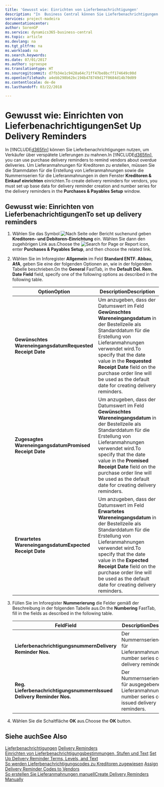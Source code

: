 ```yaml
---
title: 'Gewusst wie: Einrichten von Lieferbenachrichtigungen'
description: "In  Business Central können Sie Lieferbenachrichtigungen nutzen, um Verkäufer über verspätete Lieferungen zu mahnen."
services: project-madeira
documentationcenter: 
author: SorenGP
ms.service: dynamics365-business-central
ms.topic: article
ms.devlang: na
ms.tgt_pltfrm: na
ms.workload: na
ms.search.keywords: 
ms.date: 07/01/2017
ms.author: sgroespe
ms.translationtype: HT
ms.sourcegitcommit: d7fb34e1c9428a64c71ff47be8bcff174649c00d
ms.openlocfilehash: a4ebb298b62bc194b478749d17f0684d14b70d09
ms.contentlocale: de-de
ms.lasthandoff: 03/22/2018

---
```

# <a name="set-up-delivery-reminders"></a><span data-ttu-id="d07a0-103">Gewusst wie: Einrichten von Lieferbenachrichtigungen</span><span class="sxs-lookup"><span data-stu-id="d07a0-103">Set Up Delivery Reminders</span></span>
<span data-ttu-id="d07a0-104">In [!INCLUDE[d365fin](../../includes/d365fin_md.md)] können Sie Lieferbenachrichtigungen nutzen, um Verkäufer über verspätete Lieferungen zu mahnen.</span><span class="sxs-lookup"><span data-stu-id="d07a0-104">In [!INCLUDE[d365fin](../../includes/d365fin_md.md)], you can use purchase delivery reminders to remind vendors about overdue deliveries.</span></span> <span data-ttu-id="d07a0-105">Um Lieferanmahnungen für Kreditoren zu erstellen, müssen Sie die Stammdaten für die Erstellung von Lieferanmahnungen sowie die Nummernserien für die Lieferanmahnungen in dem Fenster **Kreditoren & Einkauf einrichten** einrichten.</span><span class="sxs-lookup"><span data-stu-id="d07a0-105">To create delivery reminders for vendors, you must set up base data for delivery reminder creation and number series for the delivery reminders in the **Purchases & Payables Setup** window.</span></span>  

## <a name="to-set-up-delivery-reminders"></a><span data-ttu-id="d07a0-106">Gewusst wie: Einrichten von Lieferbenachrichtigungen</span><span class="sxs-lookup"><span data-stu-id="d07a0-106">To set up delivery reminders</span></span>  

1.  <span data-ttu-id="d07a0-107">Wählen Sie das Symbol ![Nach Seite oder Bericht suchen](../../media/ui-search/search_small.png "Nach Seite oder Bericht  suchen")und geben **Kreditoren- und Debitoren-Einrichtung** ein. Wählen Sie dann den zugehörigen Link aus.</span><span class="sxs-lookup"><span data-stu-id="d07a0-107">Choose the ![Search for Page or Report](../../media/ui-search/search_small.png "Search for Page or Report icon") icon, enter **Purchases & Payables Setup**, and then choose the related link.</span></span>  
2.  <span data-ttu-id="d07a0-108">Wählen Sie im Inforegister **Allgemein** im Feld **Standard ENTF. Abbau, AfA**, geben Sie eine der folgenden Optionen an, wie in der folgenden Tabelle beschrieben.</span><span class="sxs-lookup"><span data-stu-id="d07a0-108">On the **General** FastTab, in the **Default Del. Rem. Date Field** field, specify one of the following options as described in the following table.</span></span>  

    |<span data-ttu-id="d07a0-109">Option</span><span class="sxs-lookup"><span data-stu-id="d07a0-109">Option</span></span>|<span data-ttu-id="d07a0-110">Description</span><span class="sxs-lookup"><span data-stu-id="d07a0-110">Description</span></span>|  
    |----------------------------------|---------------------------------------|  
    |<span data-ttu-id="d07a0-111">**Gewünschtes Wareneingangsdatum**</span><span class="sxs-lookup"><span data-stu-id="d07a0-111">**Requested Receipt Date**</span></span>|<span data-ttu-id="d07a0-112">Um anzugeben, dass der Datumswert im Feld **Gewünschtes Wareneingangsdatum** in der Bestellzeile als Standarddatum für die Erstellung von Lieferanmahnungen verwendet wird.</span><span class="sxs-lookup"><span data-stu-id="d07a0-112">To specify that the date value in the **Requested Receipt Date** field on the purchase order line will be used as the default date for creating delivery reminders.</span></span>|  
    |<span data-ttu-id="d07a0-113">**Zugesagtes Wareneingangsdatum**</span><span class="sxs-lookup"><span data-stu-id="d07a0-113">**Promised Receipt Date**</span></span>|<span data-ttu-id="d07a0-114">Um anzugeben, dass der Datumswert im Feld **Gewünschtes Wareneingangsdatum** in der Bestellzeile als Standarddatum für die Erstellung von Lieferanmahnungen verwendet wird.</span><span class="sxs-lookup"><span data-stu-id="d07a0-114">To specify that the date value in the **Promised Receipt Date** field on the purchase order line will be used as the default date for creating delivery reminders.</span></span>|  
    |<span data-ttu-id="d07a0-115">**Erwartetes Wareneingangsdatum**</span><span class="sxs-lookup"><span data-stu-id="d07a0-115">**Expected Receipt Date**</span></span>|<span data-ttu-id="d07a0-116">Um anzugeben, dass der Datumswert im Feld **Erwartetes Wareneingangsdatum** in der Bestellzeile als Standarddatum für die Erstellung von Lieferanmahnungen verwendet wird.</span><span class="sxs-lookup"><span data-stu-id="d07a0-116">To specify that the date value in the **Expected Receipt Date** field on the purchase order line will be used as the default date for creating delivery reminders.</span></span>|  

3.  <span data-ttu-id="d07a0-117">Füllen Sie im Inforegister **Nummerierung** die Felder gemäß der Beschreibung in der folgenden Tabelle aus.</span><span class="sxs-lookup"><span data-stu-id="d07a0-117">On the **Numbering** FastTab, fill in the fields as described in the following table.</span></span>  

    |<span data-ttu-id="d07a0-118">Feld</span><span class="sxs-lookup"><span data-stu-id="d07a0-118">Field</span></span>|<span data-ttu-id="d07a0-119">Description</span><span class="sxs-lookup"><span data-stu-id="d07a0-119">Description</span></span>|  
    |---------------------------------|---------------------------------------|  
    |<span data-ttu-id="d07a0-120">**Lieferbenachrichtigungsnummern**</span><span class="sxs-lookup"><span data-stu-id="d07a0-120">**Delivery Reminder Nos.**</span></span>|<span data-ttu-id="d07a0-121">Der Nummernseriencode für Lieferanmahnungen.</span><span class="sxs-lookup"><span data-stu-id="d07a0-121">The number series code for delivery reminders.</span></span>|  
    |<span data-ttu-id="d07a0-122">**Reg. Lieferbenachrichtigungsnummern**</span><span class="sxs-lookup"><span data-stu-id="d07a0-122">**Issued Delivery Reminder Nos.**</span></span>|<span data-ttu-id="d07a0-123">Der Nummernseriencode für ausgegebene Lieferanmahnungen.</span><span class="sxs-lookup"><span data-stu-id="d07a0-123">The number series code for issued delivery reminders.</span></span>|  

4.  <span data-ttu-id="d07a0-124">Wählen Sie die Schaltfläche **OK** aus.</span><span class="sxs-lookup"><span data-stu-id="d07a0-124">Choose the **OK** button.</span></span>  

## <a name="see-also"></a><span data-ttu-id="d07a0-125">Siehe auch</span><span class="sxs-lookup"><span data-stu-id="d07a0-125">See Also</span></span>  
 <span data-ttu-id="d07a0-126">[Lieferbenachrichtigungen](delivery-reminders.md) </span><span class="sxs-lookup"><span data-stu-id="d07a0-126">[Delivery Reminders](delivery-reminders.md) </span></span>  
 <span data-ttu-id="d07a0-127">[Einrichten von Lieferbenachrichtigungsbestimmungen, Stufen und Text](how-to-set-up-delivery-reminder-terms-levels-and-text.md) </span><span class="sxs-lookup"><span data-stu-id="d07a0-127">[Set Up Delivery Reminder Terms, Levels, and Text](how-to-set-up-delivery-reminder-terms-levels-and-text.md) </span></span>  
 <span data-ttu-id="d07a0-128">[So werden Lieferbenachrichtigungscodes zu Kreditoren zugewiesen](how-to-assign-delivery-reminder-codes-to-vendors.md) </span><span class="sxs-lookup"><span data-stu-id="d07a0-128">[Assign Delivery Reminder Codes to Vendors](how-to-assign-delivery-reminder-codes-to-vendors.md) </span></span>  
 [<span data-ttu-id="d07a0-129">So erstellen Sie Lieferanmahnungen manuell</span><span class="sxs-lookup"><span data-stu-id="d07a0-129">Create Delivery Reminders Manually</span></span>](how-to-create-delivery-reminders-manually.md)

